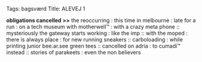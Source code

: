 Tags: bagsværd
Title: ALEVEJ 1
  
**obligations cancelled >>** the reoccurring : this time in melbourne : late for a run : on a tech museum with motherwell™ : with a crazy meta phone :: mysteriously the gateway starts working : like the imp :: with the moped : there is always place : for new running sneakers :: carboloading : while printing junior bee.ar.see green tees :: cancelled on adria : to cumadi™ instead :: stories of parakeets : even the non believers